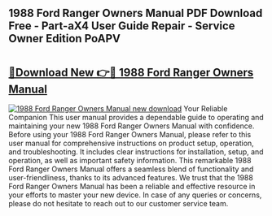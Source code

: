 ## 1988 Ford Ranger Owners Manual PDF Download Free - Part-aX4 User Guide Repair - Service Owner Edition PoAPV

# <h2><a href="http://bc26963.oget.top/?id=1988+Ford+Ranger+Owners+Manual">🔗Download New 👉🔴 1988 Ford Ranger Owners Manual</a></h2>

[![1988 Ford Ranger Owners Manual new download](https://i.imgur.com/5g1atiW.png)](http://bc26963.oget.top/?id=1988+Ford+Ranger+Owners+Manual)
Your Reliable Companion This user manual provides a dependable guide to operating and maintaining your new 1988 Ford Ranger Owners Manual with confidence. Before using your 1988 Ford Ranger Owners Manual, please refer to this user manual for comprehensive instructions on product setup, operation, and troubleshooting. It includes clear instructions for installation, setup, and operation, as well as important safety information. This remarkable 1988 Ford Ranger Owners Manual offers a seamless blend of functionality and user-friendliness, thanks to its advanced features. We trust that the 1988 Ford Ranger Owners Manual has been a reliable and effective resource in your efforts to master your new device. In case of any queries or concerns, please do not hesitate to reach out to our customer service team.
